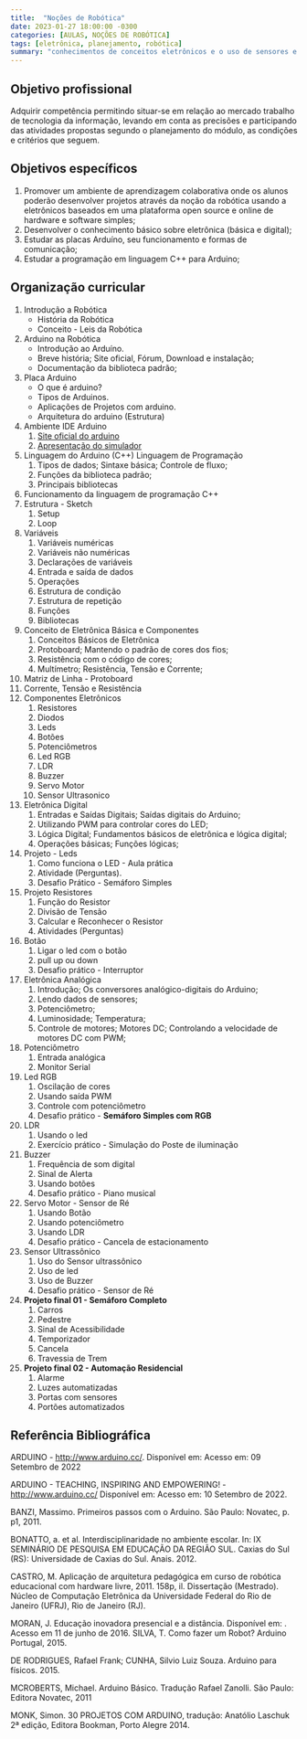 ```yaml
---
title:  "Noções de Robótica"
date: 2023-01-27 18:00:00 -0300
categories: [AULAS, NOÇÕES DE ROBÓTICA]
tags: [eletrônica, planejamento, robótica]
summary: "conhecimentos de conceitos eletrônicos e o uso de sensores e atuadores que juntos podem realizar ações automatizadas levando ao conhecimento da programação com uso do simulador online TINKERCAD, ferramenta essa que possibilita a utilização de componentes eletrônicos, sensores e linha de código com ferramentas de testes."
---
```


## Objetivo profissional

Adquirir competência permitindo situar-se em relação ao mercado trabalho de tecnologia da informação, levando em conta as precisões e participando das atividades propostas segundo o planejamento do módulo, as condições e critérios que seguem.

## Objetivos específicos

1. Promover um ambiente de aprendizagem colaborativa onde os alunos poderão desenvolver projetos através da noção da robótica usando a eletrônicos baseados em uma plataforma open source e online de hardware e software simples;
1. Desenvolver o conhecimento básico sobre eletrônica (básica e digital);
1. Estudar as placas Arduíno, seu funcionamento e formas de comunicação;
1. Estudar a programação em linguagem C++ para Arduino;

## Organização curricular

1. Introdução a Robótica
   * História da Robótica
   * Conceito - Leis da Robótica
1. Arduino na Robótica
   * Introdução ao Arduíno.
   * Breve história; Site oficial, Fórum, Download e instalação;
   * Documentação da biblioteca padrão;
1. Placa Arduino
   * O que é arduino?
   * Tipos de Arduinos.
   * Aplicações de Projetos com arduino.
   * Arquitetura do arduino (Estrutura)
1. Ambiente IDE Arduino
   1. [Site oficial do arduino](http://wwwarduino.cc)
   2. [Apresentação do simulador](https://tinkercad.com)
1. Linguagem do Arduino (C++) Linguagem de Programação
   1. Tipos de dados; Sintaxe básica; Controle de fluxo;
   1. Funções da biblioteca padrão;
   1. Principais bibliotecas
1. Funcionamento da linguagem de programação C++
1. Estrutura - Sketch
   1. Setup
   2. Loop
1. Variáveis
   1. Variáveis numéricas
   2. Variáveis não numéricas
   3. Declarações de variáveis
   4. Entrada e saída de dados
   5. Operações
   6. Estrutura de condição
   7. Estrutura de repetição
   8. Funções
   9. Bibliotecas
1. Conceito de Eletrônica Básica e Componentes
   1. Conceitos Básicos de Eletrônica
   1. Protoboard; Mantendo o padrão de cores dos fios;
   1. Resistência com o código de cores;
   1. Multímetro; Resistência, Tensão e Corrente;
1. Matriz de Linha - Protoboard
1. Corrente, Tensão e Resistência
1. Componentes Eletrônicos
   1. Resistores
   2. Diodos
   3. Leds
   4. Botões
   5. Potenciômetros
   6. Led RGB
   7. LDR
   8. Buzzer
   9. Servo Motor
   10. Sensor Ultrasonico
1. Eletrônica Digital
   1. Entradas e Saídas Digitais; Saídas digitais do Arduino;
   2. Utilizando PWM para controlar cores do LED;
   3. Lógica Digital; Fundamentos básicos de eletrônica e lógica digital;
   4. Operações básicas; Funções lógicas;
1. Projeto - Leds
   1. Como funciona o LED - Aula prática
   2. Atividade (Perguntas).
   3. Desafio Prático -  Semáforo Simples
1. Projeto Resistores
   1. Função do Resistor
   2. Divisão de Tensão
   3. Calcular e Reconhecer o Resistor
   4. Atividades (Perguntas)
1. Botão
   1. Ligar o led com o botão
   2. pull up ou down
   3. Desafio prático - Interruptor
1. Eletrônica Analógica
   1. Introdução; Os conversores analógico-digitais do Arduino;
   2. Lendo dados de sensores;
   3. Potenciômetro;
   4. Luminosidade; Temperatura;
   5. Controle de motores; Motores DC; Controlando a velocidade de motores DC com PWM;
1. Potenciômetro
   1. Entrada analógica
   2. Monitor Serial
1. Led RGB
   1. Oscilação de cores
   2. Usando saída PWM
   3. Controle com potenciômetro
   4. Desafio prático - **Semáforo Simples com RGB**
1. LDR
    1. Usando o led
    2. Exercício prático - Simulação do Poste de iluminação
1. Buzzer
   1. Frequência de som digital
   2. Sinal de Alerta
   3. Usando botões
   4. Desafio prático - Piano musical
1. Servo Motor - Sensor de Ré
   1. Usando Botão
   2. Usando potenciômetro
   3. Usando LDR
   4. Desafio prático - Cancela de estacionamento
1. Sensor Ultrassônico
   1. Uso do Sensor ultrassônico
   2. Uso de led
   3. Uso de Buzzer
   4. Desafio prático - Sensor de Ré
1. **Projeto final 01 - Semáforo Completo**
   1. Carros
   2. Pedestre
   3. Sinal de Acessibilidade
   4. Temporizador
   5. Cancela
   6. Travessia de Trem
1. **Projeto final 02 - Automação Residencial**
   1. Alarme
   2. Luzes automatizadas
   3. Portas com sensores
   4. Portões automatizados

## **Referência Bibliográfica**

ARDUINO - <http://www.arduino.cc/>. Disponível em: Acesso em: 09 Setembro de 2022

ARDUINO - TEACHING, INSPIRING AND EMPOWERING! - <http://www.arduino.cc/> Disponível em: Acesso em: 10 Setembro de 2022.

BANZI, Massimo. Primeiros passos com o Arduino. São Paulo: Novatec, p. p1, 2011.

BONATTO, a. et al. Interdisciplinaridade no ambiente escolar. In: IX SEMINÁRIO DE PESQUISA EM EDUCAÇÃO DA REGIÃO SUL. Caxias do Sul (RS): Universidade de Caxias do Sul. Anais. 2012.

CASTRO, M. Aplicação de arquitetura pedagógica em curso de robótica educacional com hardware livre, 2011. 158p, il. Dissertação (Mestrado). Núcleo de Computação Eletrônica da Universidade Federal do Rio de Janeiro (UFRJ), Rio de Janeiro (RJ).

MORAN, J. Educação inovadora presencial e a distância. Disponível em: . Acesso em 11 de junho de 2016. SILVA, T. Como fazer um Robot? Arduino Portugal, 2015.

DE RODRIGUES, Rafael Frank; CUNHA, Silvio Luiz Souza. Arduino para físicos. 2015.

MCROBERTS, Michael. Arduino Básico. Tradução Rafael Zanolli. São Paulo: Editora Novatec, 2011

MONK, Simon. 30 PROJETOS COM ARDUINO, tradução: Anatólio Laschuk 2ª edição, Editora Bookman, Porto Alegre 2014.
